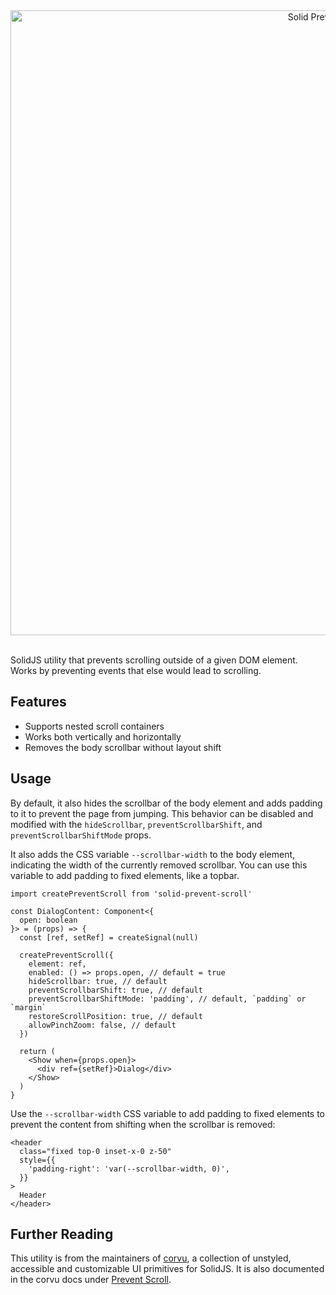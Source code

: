 <div align="center">
  <a href="https://corvu.dev/docs/utilities/prevent-scroll">
    <img src="https://corvu.dev/readme/solid-prevent-scroll.png" width=1000 alt="Solid Prevent Scroll" />
  </a>
</div>
<br />

SolidJS utility that prevents scrolling outside of a given DOM element. Works by preventing events that else would lead to scrolling.

## Features

- Supports nested scroll containers
- Works both vertically and horizontally
- Removes the body scrollbar without layout shift

## Usage

By default, it also hides the scrollbar of the body element and adds padding to it to prevent the page from jumping. This behavior can be disabled and modified with the `hideScrollbar`, `preventScrollbarShift`, and `preventScrollbarShiftMode` props.

It also adds the CSS variable `--scrollbar-width` to the body element, indicating the width of the currently removed scrollbar. You can use this variable to add padding to fixed elements, like a topbar.

```tsx
import createPreventScroll from 'solid-prevent-scroll'
```

```tsx
const DialogContent: Component<{
  open: boolean
}> = (props) => {
  const [ref, setRef] = createSignal(null)

  createPreventScroll({
    element: ref,
    enabled: () => props.open, // default = true
    hideScrollbar: true, // default
    preventScrollbarShift: true, // default
    preventScrollbarShiftMode: 'padding', // default, `padding` or `margin`
    restoreScrollPosition: true, // default
    allowPinchZoom: false, // default
  })

  return (
    <Show when={props.open}>
      <div ref={setRef}>Dialog</div>
    </Show>
  )
}
```

Use the `--scrollbar-width` CSS variable to add padding to fixed elements to prevent the content from shifting when the scrollbar is removed:

```tsx
<header
  class="fixed top-0 inset-x-0 z-50"
  style={{
    'padding-right': 'var(--scrollbar-width, 0)',
  }}
>
  Header
</header>
```

## Further Reading
This utility is from the maintainers of [corvu](https://corvu.dev), a collection of unstyled, accessible and customizable UI primitives for SolidJS. It is also documented in the corvu docs under [Prevent Scroll](https://corvu.dev/docs/utilities/prevent-scroll).
